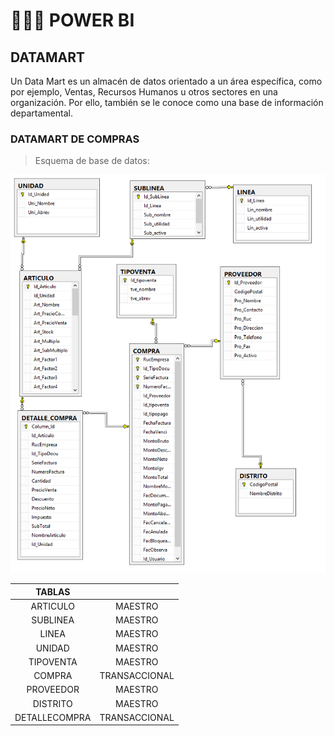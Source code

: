# :maple_leaf::maple_leaf::maple_leaf: POWER BI

## DATAMART
Un Data Mart es un almacén de datos orientado a un área específica, como por ejemplo,  Ventas, Recursos Humanos u otros sectores en una organización. Por ello, también se le conoce como una base de información departamental. 

### DATAMART DE COMPRAS
> Esquema de base de datos:
<img src="img/cap1.png">

|TABLAS||
| :---: | :---: |
|ARTICULO|	MAESTRO|
|SUBLINEA|	MAESTRO|
|LINEA|	MAESTRO|
|UNIDAD|	MAESTRO|
|TIPOVENTA|	MAESTRO|
|COMPRA|	TRANSACCIONAL|
|PROVEEDOR|	MAESTRO|
|DISTRITO|	MAESTRO|
|DETALLECOMPRA|	TRANSACCIONAL|

